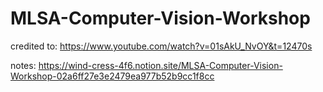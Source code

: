 # MLSA-Computer-Vision-Workshop
credited to: https://www.youtube.com/watch?v=01sAkU_NvOY&t=12470s

notes: https://wind-cress-4f6.notion.site/MLSA-Computer-Vision-Workshop-02a6ff27e3e2479ea977b52b9cc1f8cc
